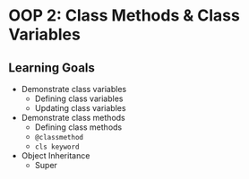 # OOP 2: Class Methods & Class Variables

## Learning Goals

- Demonstrate class variables
    - Defining class variables
    - Updating class variables 
- Demonstrate class methods
    - Defining class methods 
    - `@classmethod`
    - `cls keyword`
- Object Inheritance
    - Super